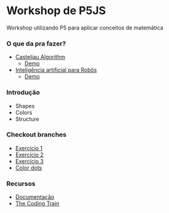 # Workshop de P5JS

Workshop utilizando P5 para aplicar conceitos de matemática

### O que da pra fazer?

* [Casteljau Algorithm](https://github.com/matheuslrsouza/casteljau-algorithm)
  - [Demo](https://matheuslrsouza.github.io/particle-filter-js/)
* [Inteligência artificial para Robôs](https://github.com/matheuslrsouza/particle-filter-js)
  - [Demo](https://matheuslrsouza.github.io/casteljau-algorithm/)

### Introdução

* Shapes
* Colors
* Structure

### Checkout branches

* [Exercício 1](https://github.com/matheuslrsouza/p5-workshop/tree/01-movimento)
* [Exercício 2](https://github.com/matheuslrsouza/p5-workshop/tree/02-movimento)
* [Exercício 3](https://github.com/matheuslrsouza/p5-workshop/tree/03-relogio)
* [Color dots](https://github.com/matheuslrsouza/p5-workshop/tree/04-colordots)

### Recursos

* [Documentação](https://p5js.org/reference/)
* [The Coding Train](https://www.youtube.com/channel/UCvjgXvBlbQiydffZU7m1_aw)

